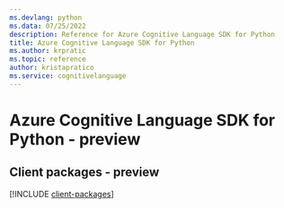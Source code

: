 ```yaml
---
ms.devlang: python
ms.data: 07/25/2022
description: Reference for Azure Cognitive Language SDK for Python
title: Azure Cognitive Language SDK for Python
ms.author: krpratic
ms.topic: reference
author: kristapratico
ms.service: cognitivelanguage
---
```

# Azure Cognitive Language SDK for Python - preview

## Client packages - preview
[!INCLUDE [client-packages](cognitive-language-client-index.md)]